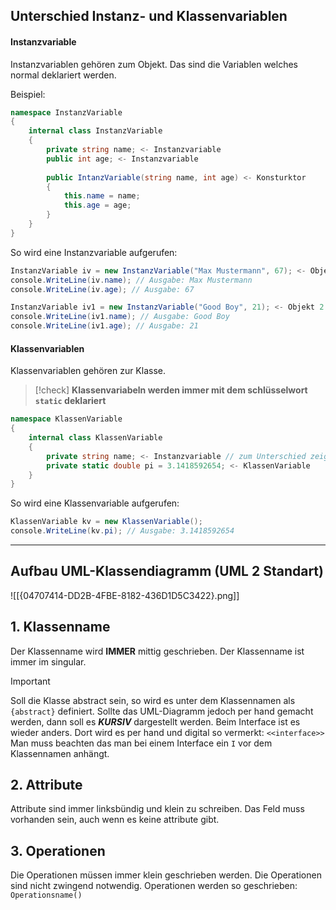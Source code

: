 ## Unterschied Instanz- und Klassenvariablen

#### Instanzvariable
Instanzvariablen gehören zum Objekt. Das sind die Variablen welches normal deklariert werden.

Beispiel:
```csharp
namespace InstanzVariable
{
	internal class InstanzVariable
	{
		private string name; <- Instanzvariable
		public int age; <- Instanzvariable
		
		public IntanzVariable(string name, int age) <- Konsturktor
		{
			this.name = name;
			this.age = age;
		}
	}
}
```

So wird eine Instanzvariable aufgerufen:

```csharp
InstanzVariable iv = new InstanzVariable("Max Mustermann", 67); <- Objekt 1
console.WriteLine(iv.name); // Ausgabe: Max Mustermann
console.WriteLine(iv.age); // Ausgabe: 67

InstanzVariable iv1 = new InstanzVariable("Good Boy", 21); <- Objekt 2
console.WriteLine(iv1.name); // Ausgabe: Good Boy
console.WriteLine(iv1.age); // Ausgabe: 21
```

#### Klassenvariablen
Klassenvariablen gehören zur Klasse.

>[!check]
>**Klassenvariabeln werden immer mit dem schlüsselwort `static` deklariert**

```csharp
namespace KlassenVariable
{
	internal class KlassenVariable
	{
		private string name; <- Instanzvariable // zum Unterschied zeigen
		private static double pi = 3.1418592654; <- KlassenVariable
	}
}
```

So wird eine Klassenvariable aufgerufen:

```csharp
KlassenVariable kv = new KlassenVariable();
console.WriteLine(kv.pi); // Ausgabe: 3.1418592654
```

---

## Aufbau UML-Klassendiagramm (UML 2 Standart)

![[{04707414-DD2B-4FBE-8182-436D1D5C3422}.png]]
## 1. Klassenname
Der Klassenname wird **IMMER** mittig geschrieben.
Der Klassenname ist immer im singular.

>[!important]
>Soll die Klasse abstract sein, so wird es unter dem Klassennamen als `{abstract}` definiert. Sollte das UML-Diagramm jedoch per hand gemacht werden, dann soll es ***KURSIV*** dargestellt werden.
>Beim Interface ist es wieder anders. Dort wird es per hand und digital so vermerkt:
>`<<interface>>` 
>Man muss beachten das man bei einem Interface ein `I` vor dem Klassennamen anhängt.

## 2. Attribute
Attribute sind immer linksbündig und klein zu schreiben.
Das Feld muss vorhanden sein, auch wenn es keine attribute gibt.

## 3. Operationen
Die Operationen müssen immer klein geschrieben werden.
Die Operationen sind nicht zwingend notwendig.
Operationen werden so geschrieben:
`Operationsname()`

